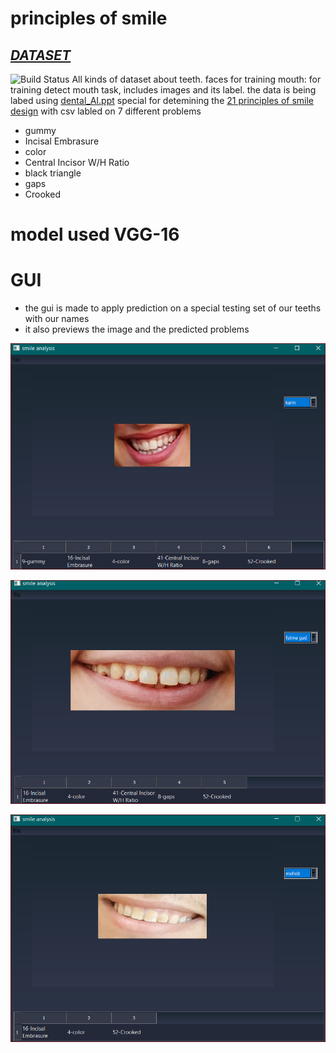 # principles of smile  
## _[DATASET](https://drive.google.com/drive/folders/15dE0dFRPq7mTZ8c-zVIag1TsFryztLD0)_

![Build Status](https://www.greatdentalexpressions.com/blog/wp-content/uploads/2018/01/BP-diverse-smile.jpeg)
All kinds of dataset about teeth.
faces for training 
mouth: for training detect mouth task, includes images and its label.
the data is being labed using [dental_AI.ppt](https://docs.google.com/presentation/d/1GACdmOhz4q5GXNtHChhvm9ulD4B5ZWgA/edit#slide=id.p1) special for detemining the [21 principles of smile design](https://drive.google.com/file/d/1zucP6fMgg2g9sCj3GJoZNqDnmvVSxiLD/view) with csv labled on 7 different problems
- gummy
- Incisal Embrasure
- color
- Central Incisor W/H Ratio
- black triangle
- gaps
- Crooked
# model used VGG-16



# GUI
- the gui is made to apply prediction on a special testing set of our teeths with our names
- it also previews the image and the predicted problems

![Build Status](https://github.com/moheb432/principles-of-smile/blob/main/.idea/2.PNG)

![Build Status](https://github.com/moheb432/principles-of-smile/blob/main/.idea/Capture.PNG)

![Build Status](https://github.com/moheb432/principles-of-smile/blob/main/.idea/3.PNG)

